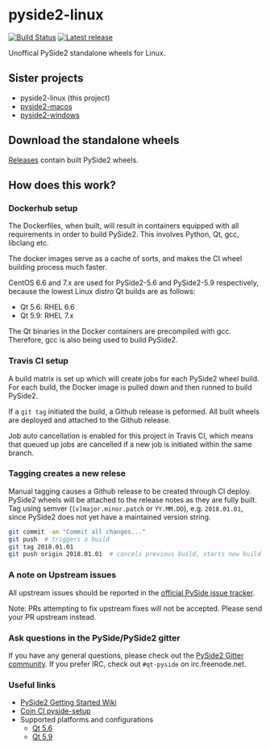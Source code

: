 # pyside2-linux

[![Build Status](https://travis-ci.org/fredrikaverpil/pyside2-linux.svg?branch=master)](https://travis-ci.org/fredrikaverpil/pyside2-linux) [![Latest release](https://github-release-version.herokuapp.com/github/fredrikaverpil/pyside2-macos/release.svg?style=flat)](https://github.com/fredrikaverpil/pyside2-macos/releases/latest)

Unoffical PySide2 standalone wheels for Linux.


## Sister projects

- pyside2-linux (this project)
- [pyside2-macos](https://github.com/fredrikaverpil/pyside2-macos)
- [pyside2-windows](https://github.com/fredrikaverpil/pyside2-windows)


## Download the standalone wheels

[Releases](https://github.com/fredrikaverpil/pyside2-linux/releases) contain built PySide2 wheels.


## How does this work?

### Dockerhub setup

The Dockerfiles, when built, will result in containers equipped with all requirements in order to build PySide2. This involves Python, Qt, gcc, libclang etc.

The docker images serve as a cache of sorts, and makes the CI wheel building process much faster.

CentOS 6.6 and 7.x are used for PySide2-5.6 and PySide2-5.9 respectively, because the lowest Linux distro Qt builds are as follows:
- Qt 5.6: RHEL 6.6
- Qt 5.9: RHEL 7.x

The Qt binaries in the Docker containers are precompiled with gcc. Therefore, gcc is also being used to build PySide2.


### Travis CI setup

A build matrix is set up which will create jobs for each PySide2 wheel build. For each build, the Docker image is pulled down and then runned to build PySide2.

If a `git tag` initiated the build, a Github release is peformed. All built wheels are deployed and attached to the Github release.

Job auto cancellation is enabled for this project in Travis CI, which means that queued up jobs are cancelled if a new job is initiated within the same branch.


### Tagging creates a new relese

Manual tagging causes a Github release to be created through CI deploy. PySide2 wheels will be attached to the release notes as they are fully built. Tag using semver (`[v]major.minor.patch` or `YY.MM.DD`), e.g. `2018.01.01`, since PySide2 does not yet have a maintained version string.

```bash
git commit -am "Commit all changes..."
git push  # triggers a build
git tag 2018.01.01
git push origin 2018.01.01  # cancels previous build, starts new build and generates release
```


### A note on Upstream issues

All upstream issues should be reported in the [official PySide issue tracker](https://bugreports.qt.io/projects/PYSIDE/issues).

Note: PRs attempting to fix upstream fixes will not be accepted. Please send your PR upstream instead.


### Ask questions in the PySide/PySide2 gitter

If you have any general questions, please check out the [PySide2 Gitter community](https://gitter.im/PySide/pyside2). If you prefer IRC, check out `#qt-pyside` on irc.freenode.net.


### Useful links

- [PySide2 Getting Started Wiki](https://wiki.qt.io/PySide2_GettingStarted)
- [Coin CI pyside-setup](https://testresults.qt.io/coin/?project=pyside%2Fpyside-setup)
- Supported platforms and configurations
  - [Qt 5.6](https://doc.qt.io/qt-5.6/supported-platforms-and-configurations.html)
  - [Qt 5.9](https://doc.qt.io/qt-5.9/supported-platforms-and-configurations.html)
